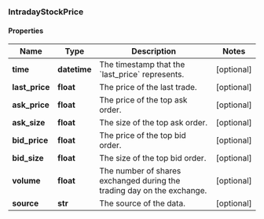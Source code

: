### IntradayStockPrice

#### Properties
Name | Type | Description | Notes
------------ | ------------- | ------------- | -------------
**time** | **datetime** | The timestamp that the &#x60;last_price&#x60; represents. | [optional] 
**last_price** | **float** | The price of the last trade. | [optional] 
**ask_price** | **float** | The price of the top ask order. | [optional] 
**ask_size** | **float** | The size of the top ask order. | [optional] 
**bid_price** | **float** | The price of the top bid order. | [optional] 
**bid_size** | **float** | The size of the top bid order. | [optional] 
**volume** | **float** | The number of shares exchanged during the trading day on the exchange. | [optional] 
**source** | **str** | The source of the data. | [optional] 



